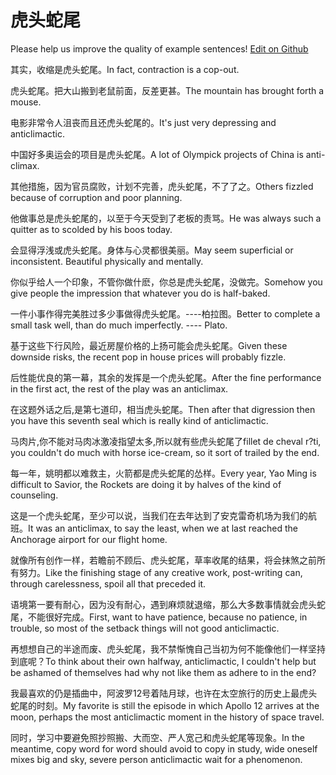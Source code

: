 # 虎头蛇尾

Please help us improve the quality of example sentences! [Edit on Github](https://github.com/jiyushe/jiyu-example-sentence-source/blob/main/chinese/hutoushewei.md)

<p><span class="chinese">其实，收缩是虎头蛇尾。</span><span class="english">In fact, contraction is a cop-out.</span></p>

<p><span class="chinese">虎头蛇尾。把大山搬到老鼠前面，反差更甚。</span><span class="english">The mountain has brought forth a mouse.</span></p>

<p><span class="chinese">电影非常令人沮丧而且还虎头蛇尾的。</span><span class="english">It's just very depressing and anticlimactic.</span></p>

<p><span class="chinese">中国好多奥运会的项目是虎头蛇尾。</span><span class="english">A lot of Olympick projects of China is anti-climax.</span></p>

<p><span class="chinese">其他措施，因为官员腐败，计划不完善，虎头蛇尾，不了了之。</span><span class="english">Others fizzled because of corruption and poor planning.</span></p>

<p><span class="chinese">他做事总是虎头蛇尾的，以至于今天受到了老板的责骂。</span><span class="english">He was always such a quitter as to scolded by his boos today.</span></p>

<p><span class="chinese">会显得浮浅或虎头蛇尾。身体与心灵都很美丽。</span><span class="english">May seem superficial or inconsistent. Beautiful physically and mentally.</span></p>

<p><span class="chinese">你似乎给人一个印象，不管你做什麽，你总是虎头蛇尾，没做完。</span><span class="english">Somehow you give people the impression that whatever you do is half-baked.</span></p>

<p><span class="chinese">一件小事作得完美胜过多少事做得虎头蛇尾。----柏拉图。</span><span class="english">Better to complete a small task well, than do much imperfectly. ---- Plato.</span></p>

<p><span class="chinese">基于这些下行风险，最近房屋价格的上扬可能会虎头蛇尾。</span><span class="english">Given these downside risks, the recent pop in house prices will probably fizzle.</span></p>

<p><span class="chinese">后性能优良的第一幕，其余的发挥是一个虎头蛇尾。</span><span class="english">After the fine performance in the first act, the rest of the play was an anticlimax.</span></p>

<p><span class="chinese">在这题外话之后,是第七道印，相当虎头蛇尾。</span><span class="english">Then after that digression then you have this seventh seal which is really kind of anticlimactic.</span></p>

<p><span class="chinese">马肉片,你不能对马肉冰激凌指望太多,所以就有些虎头蛇尾了</span><span class="english">fillet de cheval r?ti, you couldn't do much with horse ice-cream, so it sort of trailed by the end.</span></p>

<p><span class="chinese">每一年，姚明都以难救主，火箭都是虎头蛇尾的怂样。</span><span class="english">Every year, Yao Ming is difficult to Savior, the Rockets are doing it by halves of the kind of counseling.</span></p>

<p><span class="chinese">这是一个虎头蛇尾，至少可以说，当我们在去年达到了安克雷奇机场为我们的航班。</span><span class="english">It was an anticlimax, to say the least, when we at last reached the Anchorage airport for our flight home.</span></p>

<p><span class="chinese">就像所有创作一样，若瞻前不顾后、虎头蛇尾，草率收尾的结果，将会抹煞之前所有努力。</span><span class="english">Like the finishing stage of any creative work, post-writing can, through carelessness, spoil all that preceded it.</span></p>

<p><span class="chinese">语境第一要有耐心，因为没有耐心，遇到麻烦就退缩，那么大多数事情就会虎头蛇尾，不能很好完成。</span><span class="english">First, want to have patience, because no patience, in trouble, so most of the setback things will not good anticlimactic.</span></p>

<p><span class="chinese">再想想自己的半途而废、虎头蛇尾，我不禁惭愧自己当初为何不能像他们一样坚持到底呢？</span><span class="english">To think about their own halfway, anticlimactic, I couldn't help but be ashamed of themselves had why not like them as adhere to in the end?</span></p>

<p><span class="chinese">我最喜欢的仍是插曲中，阿波罗12号着陆月球，也许在太空旅行的历史上最虎头蛇尾的时刻。</span><span class="english">My favorite is still the episode in which Apollo 12 arrives at the moon, perhaps the most anticlimactic moment in the history of space travel.</span></p>

<p><span class="chinese">同时，学习中要避免照抄照搬、大而空、严人宽己和虎头蛇尾等现象。</span><span class="english">In the meantime, copy word for word should avoid to copy in study, wide oneself mixes big and sky, severe person anticlimactic wait for a phenomenon.</span></p>

